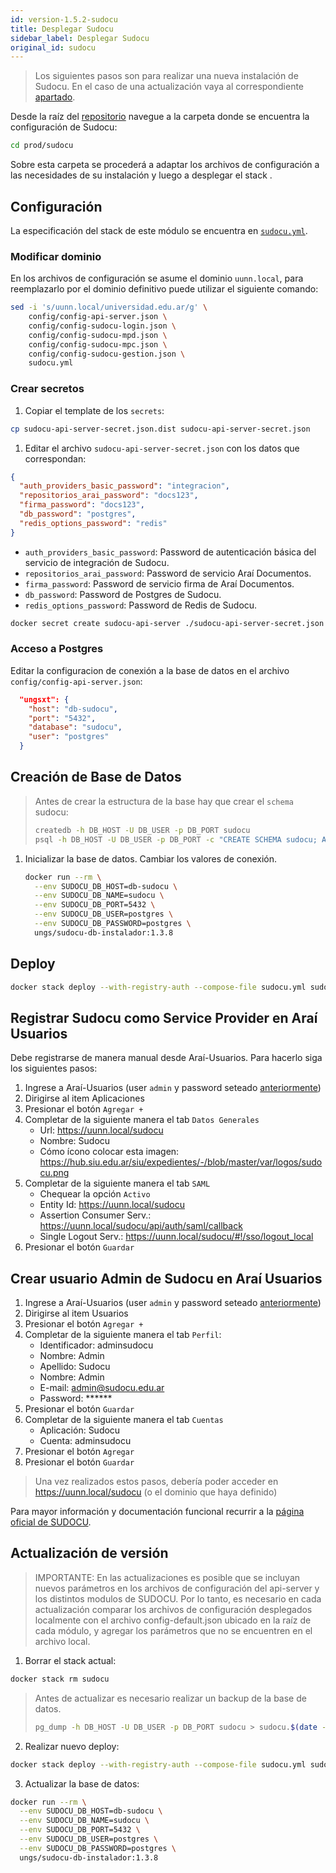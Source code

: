 ```yaml
---
id: version-1.5.2-sudocu
title: Desplegar Sudocu
sidebar_label: Desplegar Sudocu
original_id: sudocu
---
```


> Los siguientes pasos son para realizar una nueva instalación de Sudocu. En el caso de una actualización vaya al correspondiente [apartado](#actualización-de-versión).

Desde la raíz del  [repositorio](repo-config.md) navegue a la carpeta donde se encuentra la configuración de Sudocu:

```bash
cd prod/sudocu
```
Sobre esta carpeta se procederá a adaptar los archivos de configuración a las necesidades de su instalación y luego a desplegar el stack .

## Configuración

La especificación del stack de este módulo se encuentra en [`sudocu.yml`](https://hub.siu.edu.ar/siu/expedientes/-/blob/master/prod/sudocu/sudocu.yml). 

### Modificar dominio
En los archivos de configuración se asume el dominio `uunn.local`, para reemplazarlo por el dominio definitivo puede utilizar 
el siguiente comando:

```bash
sed -i 's/uunn.local/universidad.edu.ar/g' \
    config/config-api-server.json \
    config/config-sudocu-login.json \
    config/config-sudocu-mpd.json \
    config/config-sudocu-mpc.json \
    config/config-sudocu-gestion.json \
    sudocu.yml
```


### Crear secretos
1. Copiar el template de los `secrets`:
```bash
cp sudocu-api-server-secret.json.dist sudocu-api-server-secret.json
```

1. Editar el archivo `sudocu-api-server-secret.json` con los datos que correspondan:
```json
{
  "auth_providers_basic_password": "integracion",
  "repositorios_arai_password": "docs123",
  "firma_password": "docs123",
  "db_password": "postgres",
  "redis_options_password": "redis"
}
```

- `auth_providers_basic_password`: Password de autenticación básica del servicio de integración de Sudocu.
- `repositorios_arai_password`: Password de servicio Araí Documentos.
- `firma_password`: Password de servicio firma de Araí Documentos.
- `db_password`: Password de Postgres de Sudocu.
- `redis_options_password`: Password de Redis de Sudocu.

```bash
docker secret create sudocu-api-server ./sudocu-api-server-secret.json
```

### Acceso a Postgres
Editar la configuracion de conexión a la base de datos en el archivo `config/config-api-server.json`:
```json
  "ungsxt": {
    "host": "db-sudocu",
    "port": "5432",
    "database": "sudocu",
    "user": "postgres"
  }
```

## Creación de Base de Datos

> Antes de crear la estructura de la base hay que crear el `schema` sudocu:
>   ```bash
>   createdb -h DB_HOST -U DB_USER -p DB_PORT sudocu
>   psql -h DB_HOST -U DB_USER -p DB_PORT -c "CREATE SCHEMA sudocu; ALTER SCHEMA sudocu OWNER TO postgres;" sudocu 
>   ```
1. Inicializar la base de datos. Cambiar los valores de conexión.
   ```bash
   docker run --rm \
     --env SUDOCU_DB_HOST=db-sudocu \
     --env SUDOCU_DB_NAME=sudocu \
     --env SUDOCU_DB_PORT=5432 \
     --env SUDOCU_DB_USER=postgres \
     --env SUDOCU_DB_PASSWORD=postgres \
     ungs/sudocu-db-instalador:1.3.8
   ```

## Deploy

```bash
docker stack deploy --with-registry-auth --compose-file sudocu.yml sudocu
```

## Registrar Sudocu como Service Provider en Araí Usuarios

Debe registrarse de manera manual desde Araí-Usuarios. Para hacerlo siga los siguientes pasos:
1. Ingrese a Araí-Usuarios (user `admin` y password seteado [anteriormente](arai#bootstraping-del-proyecto))
1. Dirigirse al item Aplicaciones
1. Presionar el botón `Agregar +`
1. Completar de la siguiente manera el tab `Datos Generales`
   * Url: https://uunn.local/sudocu
   * Nombre: Sudocu
   * Cómo ícono colocar esta imagen: https://hub.siu.edu.ar/siu/expedientes/-/blob/master/var/logos/sudocu.png
1. Completar de la siguiente manera el tab `SAML`
   * Chequear la opción `Activo`
   * Entity Id: https://uunn.local/sudocu
   * Assertion Consumer Serv.: https://uunn.local/sudocu/api/auth/saml/callback
   * Single Logout Serv.: https://uunn.local/sudocu/#!/sso/logout_local
1. Presionar el botón `Guardar`

## Crear usuario Admin de Sudocu en Araí Usuarios
1. Ingrese a Araí-Usuarios (user `admin` y password seteado [anteriormente](arai.md#bootstraping-del-proyecto))
1. Dirigirse al item Usuarios
1. Presionar el botón `Agregar +`
1. Completar de la siguiente manera el tab `Perfil`:
   * Identificador: adminsudocu
   * Nombre: Admin
   * Apellido: Sudocu
   * Nombre: Admin
   * E-mail: admin@sudocu.edu.ar
   * Password: ******
1. Presionar el botón `Guardar`
1. Completar de la siguiente manera el tab `Cuentas`
   * Aplicación: Sudocu
   * Cuenta: adminsudocu
1. Presionar el botón `Agregar`
1. Presionar el botón `Guardar`



> Una vez realizados estos pasos, debería poder acceder en https://uunn.local/sudocu (o el dominio que haya definido)

Para mayor información y documentación funcional recurrir a la [página oficial de SUDOCU](https://sudocu.dev).

## Actualización de versión
> IMPORTANTE: En las actualizaciones es posible que se incluyan nuevos parámetros en los archivos de configuración del api-server y los distintos modulos de SUDOCU. Por lo tanto, es necesario en cada actualización comparar los archivos de configuración desplegados localmente con el archivo config-default.json ubicado en la raíz de cada módulo, y agregar los parámetros que no se encuentren en el archivo local.

1. Borrar el stack actual:
```bash
docker stack rm sudocu
```

> Antes de actualizar es necesario realizar un backup de la base de datos.
>
> ```bash
> pg_dump -h DB_HOST -U DB_USER -p DB_PORT sudocu > sudocu.$(date -I).sql
> ```

2. Realizar nuevo deploy:
```bash
docker stack deploy --with-registry-auth --compose-file sudocu.yml sudocu
```

3. Actualizar la base de datos:
```bash
docker run --rm \
  --env SUDOCU_DB_HOST=db-sudocu \
  --env SUDOCU_DB_NAME=sudocu \
  --env SUDOCU_DB_PORT=5432 \
  --env SUDOCU_DB_USER=postgres \
  --env SUDOCU_DB_PASSWORD=postgres \
  ungs/sudocu-db-instalador:1.3.8
```

